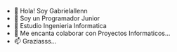 - 👋 Hola! Soy Gabrielallenn
- 👀 Soy un Programador Junior
- 🌱 Estudio Ingenieria Informatica
- 💞️ Me encanta colaborar con Proyectos Informaticos...
- 📫 Graziasss...

<!---
gabrielallenn/gabrielallenn is a ✨ special ✨ repository because its `README.md` (this file) appears on your GitHub profile.
You can click the Preview link to take a look at your changes.
--->
